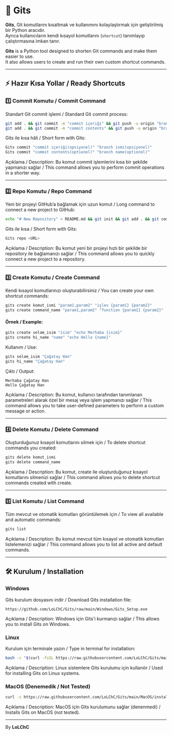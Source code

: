 # 🚀 Gits

**Gits**, Git komutlarını kısaltmak ve kullanımını kolaylaştırmak için geliştirilmiş bir Python aracıdır.  
Ayrıca kullanıcıların kendi kısayol komutlarını (`shortcut`) tanımlayıp çalıştırmasına imkan tanır.

**Gits** is a Python tool designed to shorten Git commands and make them easier to use.  
It also allows users to create and run their own custom shortcut commands.

---

## ⚡ Hazır Kısa Yollar / Ready Shortcuts

### 1️⃣ Commit Komutu / Commit Command
Standart Git commit işlemi / Standard Git commit process:
```bash
git add . && git commit -m "commit içeriği" && git push -u origin "branch ismi"
git add . && git commit -m "commit contents" && git push -u origin "branch name"
```

Gits ile kısa hâli / Short form with Gits:
```bash
Gits commit "commit içeriği(opsiyonel)" "branch ismi(opsiyonel)"
Gits commit "commit contents(optionel)" "branch name(optionel)"
```
Açıklama / Description: Bu komut commit işlemlerini kısa bir şekilde yapmanızı sağlar / This command allows you to perform commit operations in a shorter way.

---

### 2️⃣ Repo Komutu / Repo Command
Yeni bir projeyi GitHub’a bağlamak için uzun komut / Long command to connect a new project to GitHub:
```bash
echo "# New Repository" > README.md && git init && git add . && git commit -m "first commit" && git branch -M main && git remote add origin <URL> && git push -u origin main
```

Gits ile kısa / Short form with Gits:
```bash
Gits repo <URL>
```
Açıklama / Description: Bu komut yeni bir projeyi hızlı bir şekilde bir repository ile bağlamanızı sağlar / This command allows you to quickly connect a new project to a repository.

---

### 3️⃣ Create Komutu / Create Command
Kendi kısayol komutlarınızı oluşturabilirsiniz / You can create your own shortcut commands:
```bash
gits create komut_ismi "param1,param2" "işlev {param1} {param2}"
gits create command_name "param1,param2" "function {param1} {param2}"
```

#### Örnek / Example:
```bash
gits create selam_isim "isim" "echo Merhaba {isim}"
gits create hi_name "name" "echo Hello {name}"
```

Kullanım / Use:
```bash
gits selam_isim "Çağatay Han"
gits hi_name "Çağatay Han"
```

Çıktı / Output:
```text
Merhaba Çağatay Han
Hello Çağatay Han
```

Açıklama / Description: Bu komut, kullanıcı tarafından tanımlanan parametreleri alarak özel bir mesaj veya işlem yapmanızı sağlar / This command allows you to take user-defined parameters to perform a custom message or action.

---

### 4️⃣ Delete Komutu / Delete Command
Oluşturduğunuz kısayol komutlarını silmek için / To delete shortcut commands you created:
```bash
gits delete komut_ismi
gits delete command_name
```

Açıklama / Description: Bu komut, create ile oluşturduğunuz kısayol komutlarını silmenizi sağlar / This command allows you to delete shortcut commands created with create.

---

### 5️⃣ List Komutu / List Command
Tüm mevcut ve otomatik komutları görüntülemek için / To view all available and automatic commands:
```bash
gits list
```

Açıklama / Description: Bu komut mevcut tüm kısayol ve otomatik komutları listelemenizi sağlar / This command allows you to list all active and default commands.

---

## 🛠️ Kurulum / Installation

### Windows
Gits kurulum dosyasını indir / Download Gits installation file:
```link
https://github.com/LoLChC/Gits/raw/main/Windows/Gits_Setup.exe
```
Açıklama / Description: Windows için Gits'i kurmanızı sağlar / This allows you to install Gits on Windows.

### Linux
Kurulum için terminale yazın / Type in terminal for installation:
```bash
bash -c "$(curl -fsSL https://raw.githubusercontent.com/LoLChC/Gits/main/Linux/install.sh)"
```
Açıklama / Description: Linux sistemlere Gits kurulumu için kullanılır / Used for installing Gits on Linux systems.

### MacOS (Denemedik / Not Tested)
```bash
curl -s https://raw.githubusercontent.com/LoLChC/Gits/main/MacOS/install.sh | bash
```
Açıklama / Description: MacOS için Gits kurulumunu sağlar (denenmedi) / Installs Gits on MacOS (not tested).

---

By **LoLChC**
